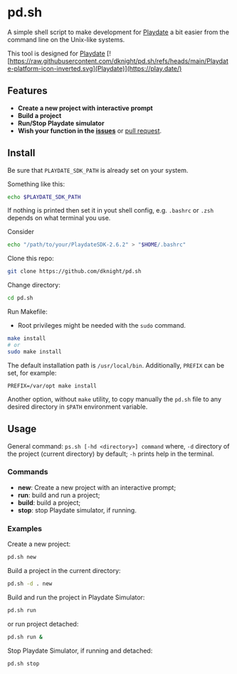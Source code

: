 # pd.sh

A simple shell script to make development for [Playdate](https://play.date)
a bit easier from the command line on the Unix-like systems.

This tool is designed for [Playdate](https://play.date/)
[![https://raw.githubusercontent.com/dknight/pd.sh/refs/heads/main/Playdate-platform-icon-inverted.svg](Playdate)](https://play.date/)

## Features

- **Create a new project with interactive prompt**
- **Build a project**
- **Run/Stop Playdate simulator**
- **Wish your function in the [issues](https://github.com/dknight/pd.sh/issues)**
  or [pull request](https://github.com/dknight/pd.sh/pulls).

## Install

Be sure that `PLAYDATE_SDK_PATH` is already set on your system.

Something like this:

```sh
echo $PLAYDATE_SDK_PATH
```
If nothing is printed then set it in yout shell config, e.g. `.bashrc` or
`.zsh` depends on what terminal you use.

Consider

```sh
echo "/path/to/your/PlaydateSDK-2.6.2" > "$HOME/.bashrc"
```

Clone this repo:

```sh
git clone https://github.com/dknight/pd.sh
```

Change directory:

```sh
cd pd.sh
```

Run Makefile:

* Root privileges might be needed with the `sudo` command.

```sh
make install
# or
sudo make install
```

The default installation path is `/usr/local/bin`. Additionally, `PREFIX` can be
set, for example:

```
PREFIX=/var/opt make install
```

Another option, without `make` utility, to copy manually the `pd.sh` file to 
any desired directory in `$PATH` environment variable.

## Usage

General command: `ps.sh [-hd <directory>] command` where, `-d` directory of the
project (current directory) by default; `-h` prints help in the terminal.

### Commands

- **new**: Create a new project with an interactive prompt;
- **run**: build and run a project;
- **build**: build a project;
- **stop**: stop Playdate simulator, if running.
 
### Examples

Create a new project:

 ```sh
 pd.sh new
 ```
 
 Build a project in the current directory:

 ```sh
 pd.sh -d . new
 ```


Build and run the project in Playdate Simulator:

```sh
pd.sh run
```

or run project detached:

```sh
pd.sh run &
```

Stop Playdate Simulator, if running and detached:

```sh
pd.sh stop
```
